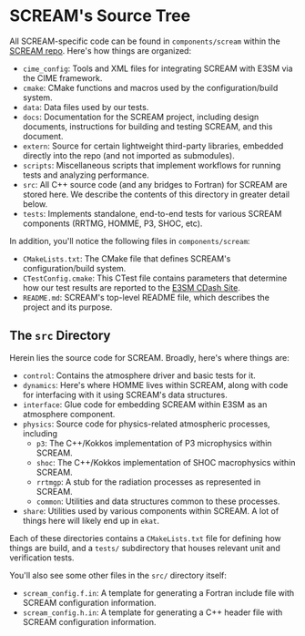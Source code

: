 # SCREAM's Source Tree

All SCREAM-specific code can be found in `components/scream` within the
[SCREAM repo](https://github.com/E3SM-Project/scream). Here's how things are
organized:

+ `cime_config`: Tools and XML files for integrating SCREAM with E3SM via the
  CIME framework.
+ `cmake`: CMake functions and macros used by the configuration/build system.
+ `data`: Data files used by our tests.
+ `docs`: Documentation for the SCREAM project, including design documents,
  instructions for building and testing SCREAM, and this document.
+ `extern`: Source for certain lightweight third-party libraries, embedded
  directly into the repo (and not imported as submodules).
+ `scripts`: Miscellaneous scripts that implement workflows for running tests
  and analyzing performance.
+ `src`: All C++ source code (and any bridges to Fortran) for SCREAM are stored
  here. We describe the contents of this directory in greater detail below.
+ `tests`: Implements standalone, end-to-end tests for various SCREAM
  components (RRTMG, HOMME, P3, SHOC, etc).

In addition, you'll notice the following files in `components/scream`:

+ `CMakeLists.txt`: The CMake file that defines SCREAM's configuration/build
  system.
+ `CTestConfig.cmake`: This CTest file contains parameters that determine how
  our test results are reported to the [E3SM CDash Site](http://my.cdash.org/submit.php?project=E3SM).
+ `README.md`: SCREAM's top-level README file, which describes the project and
  its purpose.

## The `src` Directory

Herein lіes the source code for SCREAM. Broadly, here's where things are:

+ `control`: Contains the atmosphere driver and basic tests for it.
+ `dynamics`: Here's where HOMME lives within SCREAM, along with code for
  interfacing with it using SCREAM's data structures.
+ `interface`: Glue code for embedding SCREAM within E3SM as an atmosphere
  component.
+ `physics`: Source code for physics-related atmospheric processes, including
  + `p3`: The C++/Kokkos implementation of P3 microphysics within SCREAM.
  + `shoc`: The C++/Kokkos implementation of SHOC macrophysics within SCREAM.
  + `rrtmgp`: A stub for the radiation processes as represented in SCREAM.
  + `common`: Utilities and data structures common to these processes.
+ `share`: Utilities used by various components within SCREAM. A lot of things
  here will likely end up in `ekat`.

Each of these directories contains a `CMakeLists.txt` file for defining how
things are build, and a `tests/` subdirectory that houses relevant
unit and verification tests.

You'll also see some other files in the `src/` directory itself:

+ `scream_config.f.in`: A template for generating a Fortran include file with
  SCREAM configuration information.
+ `scream_config.h.in`: A template for generating a C++ header file with
  SCREAM configuration information.

